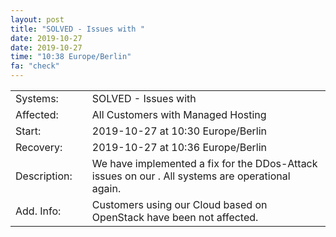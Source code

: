 ```yaml
---
layout: post
title: "SOLVED - Issues with "
date: 2019-10-27
date: 2019-10-27
time: "10:38 Europe/Berlin"
fa: "check"
---
```


|                   |   |                                                                      |
|-------------------|---|----------------------------------------------------------------------|
| Systems:          |   | SOLVED - Issues with |
| Affected:         |   | All Customers with Managed Hosting |
| Start:            |   | 2019-10-27 at 10:30 Europe/Berlin |
| Recovery:         |   | 2019-10-27 at 10:36 Europe/Berlin |
| Description:      |   | We have implemented a fix for the DDos-Attack issues on our . All systems are operational again. |
| Add. Info:        |   | Customers using our Cloud based on OpenStack have been not affected. |